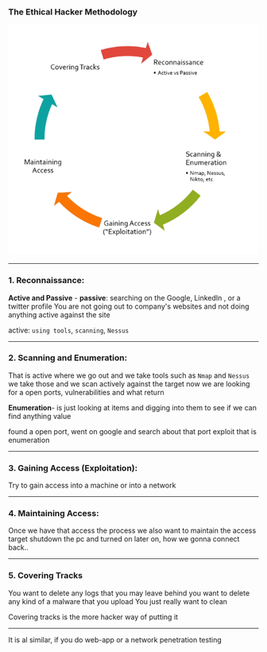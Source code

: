 ### The Ethical Hacker Methodology
![](images/01-The-Ethical-Hacker-Methodology.png)

---
### 1. Reconnaissance:

**Active and Passive** -
**passive**: searching on the Google, LinkedIn , or a twitter profile
You are not going out to company's websites and not doing anything active against the site

active: `using tools`, `scanning`, `Nessus`

---
### 2. Scanning and Enumeration:
That is active where we go out and we take tools such as `Nmap` and `Nessus`
we take those and we scan actively against the target
now we are looking for a open ports, vulnerabilities and what return 

**Enumeration**- is just looking at items and digging into them to see if we can find anything value

found a open port, went on google and search about that port exploit
that is enumeration

---
### 3. Gaining Access (Exploitation):
Try to gain access into a machine or into a network 

---
### 4. Maintaining Access: 
Once we have that access the process we also want to maintain the access target shutdown the pc and turned on later on, how we gonna connect back..

---
### 5. Covering Tracks
You want to delete any logs that you may leave behind 
you want to delete any kind of a malware that you upload
You just really want to clean

Covering tracks is the more hacker way of putting it

---
It is al similar, if you do web-app or a network penetration testing